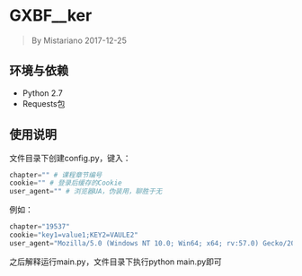 # GXBF__ker
> By Mistariano
> 2017-12-25
## 环境与依赖
* Python 2.7
* Requests包
## 使用说明
文件目录下创建config.py，键入：
```Python
chapter="" # 课程章节编号
cookie="" # 登录后缓存的Cookie
user_agent="" # 浏览器UA，伪装用，聊胜于无
```
例如：
```Python
chapter="19537"
cookie="key1=value1;KEY2=VAULE2"
user_agent="Mozilla/5.0 (Windows NT 10.0; Win64; x64; rv:57.0) Gecko/20100101 Firefox/57.0"
```
之后解释运行main.py，文件目录下执行python main.py即可
